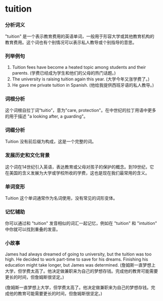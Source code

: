 # tuition

### 分析词义

  

"tuition" 是一个表示教育费用的英语单词，一般用于形容大学或其他教育机构的教育费用。这个词也有个别情况可以表示私人教导或个别指导的意思。

  

### 列举例句

  

1.  Tuition fees have become a heated topic among students and their parents. (学费已经成为学生和他们的父母的热门话题。)
2.  The university is raising tuition again this year. (大学今年又涨学费了。)
3.  He gave me private tuition in Spanish. (他给我提供西班牙语的私人教导。)

  

### 词根分析

  

这个词根自拉丁词“tuitio”，意为"care, protection"。在中世纪的拉丁用语中更多的用于描述 "a looking after, a guarding"。

  

### 词缀分析

  

Tuition 没有前后缀为构成，这是一个完整的词。

  

### 发展历史和文化背景

  

这个词在14世纪引入英语，表达教育或父母对孩子的保护的概念。到19世纪，它在美国的含义发展为大学或学校所收的学费，这也是现在我们最常用的含义。

  

### 单词变形

  

Tuition 这个单词通常作为名词使用，没有常见的词形变体。

  

### 记忆辅助

  

你可以通过和 "tuition" 发音相似的词汇一起记忆，例如在 "tuition" 和 "intuition" 中你就可以找到重叠的发音。

  

### 小故事

  

James had always dreamed of going to university, but the tuition was too high. He decided to work part-time to save for his dreams. Finishing his education might take longer, but James was determined. (詹姆斯一直梦想上大学，但学费太高了。他决定做兼职来为自己的梦想存钱。完成他的教育可能需要更长的时间，但詹姆斯很坚定。)

  

(詹姆斯一直梦想上大学，但学费太高了。他决定做兼职来为自己的梦想存钱。完成他的教育可能需要更长的时间，但詹姆斯很坚定。)
